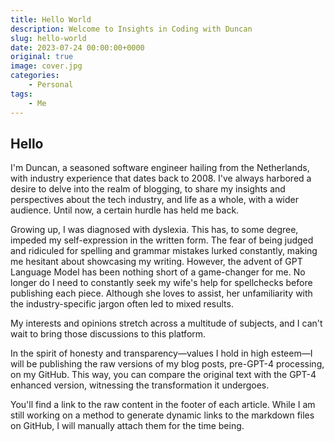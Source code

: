 ```yaml
---
title: Hello World
description: Welcome to Insights in Coding with Duncan
slug: hello-world
date: 2023-07-24 00:00:00+0000
original: true
image: cover.jpg
categories:
    - Personal
tags:
    - Me
---
```


## Hello

I'm Duncan, a seasoned software engineer hailing from the Netherlands, with industry experience that dates back to 2008. I've always harbored a desire to delve into the realm of blogging, to share my insights and perspectives about the tech industry, and life as a whole, with a wider audience. Until now, a certain hurdle has held me back.

Growing up, I was diagnosed with dyslexia. This has, to some degree, impeded my self-expression in the written form. The fear of being judged and ridiculed for spelling and grammar mistakes lurked constantly, making me hesitant about showcasing my writing. However, the advent of GPT Language Model has been nothing short of a game-changer for me. No longer do I need to constantly seek my wife's help for spellchecks before publishing each piece. Although she loves to assist, her unfamiliarity with the industry-specific jargon often led to mixed results.

My interests and opinions stretch across a multitude of subjects, and I can't wait to bring those discussions to this platform.

In the spirit of honesty and transparency—values I hold in high esteem—I will be publishing the raw versions of my blog posts, pre-GPT-4 processing, on my GitHub. This way, you can compare the original text with the GPT-4 enhanced version, witnessing the transformation it undergoes.

You'll find a link to the raw content in the footer of each article. While I am still working on a method to generate dynamic links to the markdown files on GitHub, I will manually attach them for the time being.